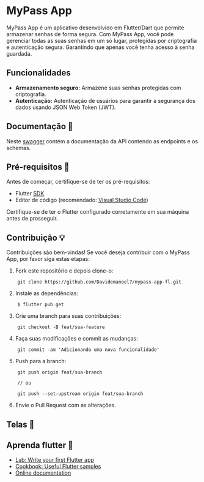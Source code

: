 # MyPass App

MyPass App é um aplicativo desenvolvido em Flutter/Dart que permite armazenar senhas de forma segura. Com MyPass App, você pode gerenciar todas as suas senhas em um só lugar, protegidas por criptografia e autenticação segura. Garantindo que apenas você tenha acesso à senha guardada.

## Funcionalidades

- **Armazenamento seguro:** Armazene suas senhas protegidas com criptografia.
- **Autenticação:** Autenticação de usuários para garantir a segurança dos dados usando JSON Web Token (JWT).


## Documentação :page_with_curl:

Neste [swagger](https://app.swaggerhub.com/apis-docs/DAVIDEMANOEL706/MyPass/1.0.0) contém a documentação da API contendo as endpoints e os schemas.


## Pré-requisitos :wrench:

Antes de começar, certifique-se de ter os pré-requisitos:

- Flutter [SDK](https://docs.flutter.dev/get-started/install)
- Editor de código (recomendado: [Visual Studio Code](https://code.visualstudio.com/))

Certifique-se de ter o Flutter configurado corretamente em sua máquina antes de prosseguir.


## Contribuição :bulb:

Contribuições são bem-vindas! Se você deseja contribuir com o MyPass App, por favor siga estas etapas:

1. Fork este repositório e depois clone-o:

```
    git clone https://github.com/Davidemanoel7/mypass-app-fl.git
```

2. Instale as dependências:

```terminal
    $ flutter pub get
```

3. Crie uma branch para suas contribuições:

```
    git checkout -B feat/sua-feature
```
4. Faça suas modificações e commit as mudanças:

```
    git commit -am 'Adicionando uma nova funcionalidade'
```

5. Push para a branch:
```
    git push origin feat/sua-branch

    // ou

    git push --set-upstream origin feat/sua-branch
```

6. Envie o Pull Request com as alterações.

## Telas :iphone:



## Aprenda flutter :arrow_up_small:

- [Lab: Write your first Flutter app](https://docs.flutter.dev/get-started/codelab)
- [Cookbook: Useful Flutter samples](https://docs.flutter.dev/cookbook)
- [Online documentation](https://docs.flutter.dev/)